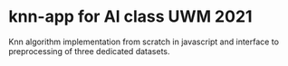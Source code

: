 # knn-app for AI class UWM 2021

Knn algorithm implementation from scratch in javascript and interface to preprocessing of three dedicated datasets.


